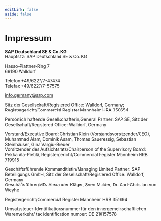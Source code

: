 ```yaml
---
editLink: false
aside: false
---
```


# Impressum

**SAP Deutschland SE & Co. KG**  
Hauptsitz: SAP Deutschland SE & Co. KG

Hasso-Plattner-Ring 7  
69190 Walldorf

Telefon +49/6227/7-47474  
Telefax +49/6227/7-57575

[info.germany@sap.com](mailto:info.germany@sap.com)

Sitz der Gesellschaft/Registered Office: Walldorf, Germany; Registergericht/Commercial Register Mannheim HRA 350654

Persönlich haftende Gesellschafterin/General Partner: SAP SE, Sitz der Gesellschaft/Registered Office: Walldorf, Germany

Vorstand/Executive Board: Christian Klein (Vorstandsvorsitzender/CEO), Muhammad Alam, Dominik Asam, Thomas Saueressig, Sebastian Steinhäuser, Gina Vargiu-Breuer  
Vorsitzender des Aufsichtsrats/Chairperson of the Supervisory Board: Pekka Ala-Pietilä, Registergericht/Commercial Register Mannheim HRB 719915

Geschäftsführende Kommanditistin/Managing Limited Partner: SAP Beteiligungs GmbH, Sitz der Gesellschaft/Registered Office: Walldorf, Germany  
Geschäftsführer/MD: Alexander Kläger, Sven Mulder, Dr. Carl-Christian von Weyhe

Registergericht/Commercial Register Mannheim HRB 351694

Umsatzsteuer-Identifikationsnummer für den innergemeinschaftlichen Warenverkehr/ tax identification number: DE 210157578
